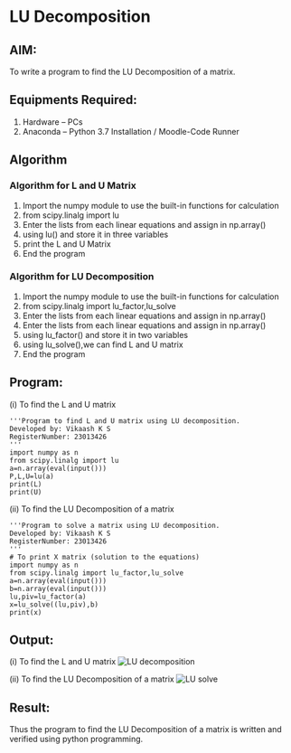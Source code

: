# LU Decomposition 

## AIM:
To write a program to find the LU Decomposition of a matrix.

## Equipments Required:
1. Hardware – PCs
2. Anaconda – Python 3.7 Installation / Moodle-Code Runner

## Algorithm
### Algorithm for L and U Matrix
1. Import the numpy module to use the built-in functions for calculation
2. from scipy.linalg import lu
3. Enter the lists from each linear equations and assign in np.array()
4. using lu() and store it in three variables
5. print the L and U Matrix
6. End the program
### Algorithm for LU Decomposition
1. Import the numpy module to use the built-in functions for calculation
2. from scipy.linalg import lu_factor,lu_solve
3. Enter the lists from each linear equations and assign in np.array()
4. Enter the lists from each linear equations and assign in np.array()
5. using lu_factor() and store it in two variables
6. using lu_solve(),we can find L and U matrix
7. End the program
## Program:
(i) To find the L and U matrix
```
'''Program to find L and U matrix using LU decomposition.
Developed by: Vikaash K S
RegisterNumber: 23013426
'''
import numpy as n
from scipy.linalg import lu
a=n.array(eval(input()))
P,L,U=lu(a)
print(L)
print(U)
```
(ii) To find the LU Decomposition of a matrix
```
'''Program to solve a matrix using LU decomposition.
Developed by: Vikaash K S
RegisterNumber: 23013426
'''
# To print X matrix (solution to the equations)
import numpy as n
from scipy.linalg import lu_factor,lu_solve
a=n.array(eval(input()))
b=n.array(eval(input()))
lu,piv=lu_factor(a)
x=lu_solve((lu,piv),b)
print(x)
```
## Output:
(i) To find the L and U matrix
![LU decomposition](https://github.com/Vikaash19/LU-Decomposition/assets/148514589/cf4a1c3c-bd91-4f60-aad5-a66dd0069d32)

(ii) To find the LU Decomposition of a matrix
![LU solve](https://github.com/Vikaash19/LU-Decomposition/assets/148514589/0d2e9117-6c3b-496f-b989-d24c757668aa)

## Result:
Thus the program to find the LU Decomposition of a matrix is written and verified using python programming.

